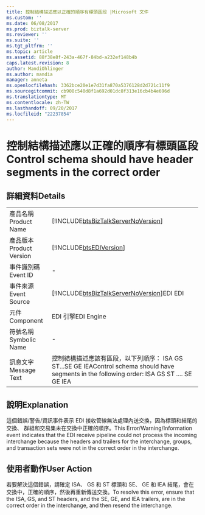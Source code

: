 ```yaml
---
title: 控制結構描述應以正確的順序有標頭區段 |Microsoft 文件
ms.custom: ''
ms.date: 06/08/2017
ms.prod: biztalk-server
ms.reviewer: ''
ms.suite: ''
ms.tgt_pltfrm: ''
ms.topic: article
ms.assetid: 88f38e8f-243a-467f-84bd-a232ef148b4b
caps.latest.revision: 8
author: MandiOhlinger
ms.author: mandia
manager: anneta
ms.openlocfilehash: 3362bce20e1e7d31fa870a5376128d2d721c11f9
ms.sourcegitcommit: cb908c540d8f1a692d01dc8f313e16cb4b4e696d
ms.translationtype: MT
ms.contentlocale: zh-TW
ms.lasthandoff: 09/20/2017
ms.locfileid: "22237854"
---
```

# <a name="control-schema-should-have-header-segments-in-the-correct-order"></a><span data-ttu-id="d94d6-102">控制結構描述應以正確的順序有標頭區段</span><span class="sxs-lookup"><span data-stu-id="d94d6-102">Control schema should have header segments in the correct order</span></span>
## <a name="details"></a><span data-ttu-id="d94d6-103">詳細資料</span><span class="sxs-lookup"><span data-stu-id="d94d6-103">Details</span></span>  
  
|||  
|-|-|  
|<span data-ttu-id="d94d6-104">產品名稱</span><span class="sxs-lookup"><span data-stu-id="d94d6-104">Product Name</span></span>|[!INCLUDE[btsBizTalkServerNoVersion](../includes/btsbiztalkservernoversion-md.md)]|  
|<span data-ttu-id="d94d6-105">產品版本</span><span class="sxs-lookup"><span data-stu-id="d94d6-105">Product Version</span></span>|[!INCLUDE[btsEDIVersion](../includes/btsediversion-md.md)]|  
|<span data-ttu-id="d94d6-106">事件識別碼</span><span class="sxs-lookup"><span data-stu-id="d94d6-106">Event ID</span></span>|-|  
|<span data-ttu-id="d94d6-107">事件來源</span><span class="sxs-lookup"><span data-stu-id="d94d6-107">Event Source</span></span>|[!INCLUDE[btsBizTalkServerNoVersion](../includes/btsbiztalkservernoversion-md.md)]<span data-ttu-id="d94d6-108">EDI</span><span class="sxs-lookup"><span data-stu-id="d94d6-108"> EDI</span></span>|  
|<span data-ttu-id="d94d6-109">元件</span><span class="sxs-lookup"><span data-stu-id="d94d6-109">Component</span></span>|<span data-ttu-id="d94d6-110">EDI 引擎</span><span class="sxs-lookup"><span data-stu-id="d94d6-110">EDI Engine</span></span>|  
|<span data-ttu-id="d94d6-111">符號名稱</span><span class="sxs-lookup"><span data-stu-id="d94d6-111">Symbolic Name</span></span>|-|  
|<span data-ttu-id="d94d6-112">訊息文字</span><span class="sxs-lookup"><span data-stu-id="d94d6-112">Message Text</span></span>|<span data-ttu-id="d94d6-113">控制結構描述應該有區段，以下列順序： ISA GS ST...SE GE IEA</span><span class="sxs-lookup"><span data-stu-id="d94d6-113">Control schema should have segments in the following order: ISA GS ST .... SE GE IEA</span></span>|  
  
## <a name="explanation"></a><span data-ttu-id="d94d6-114">說明</span><span class="sxs-lookup"><span data-stu-id="d94d6-114">Explanation</span></span>  
 <span data-ttu-id="d94d6-115">這個錯誤/警告/資訊事件表示 EDI 接收管線無法處理內送交換，因為標頭和結尾的交換、 群組和交易集未在交換中正確的順序。</span><span class="sxs-lookup"><span data-stu-id="d94d6-115">This Error/Warning/Information event indicates that the EDI receive pipeline could not process the incoming interchange because the headers and trailers for the interchange, groups, and transaction sets were not in the correct order in the interchange.</span></span>  
  
## <a name="user-action"></a><span data-ttu-id="d94d6-116">使用者動作</span><span class="sxs-lookup"><span data-stu-id="d94d6-116">User Action</span></span>  
 <span data-ttu-id="d94d6-117">若要解決這個錯誤，請確定 ISA、 GS 和 ST 標頭和 SE、 GE 和 IEA 結尾，會在交換中，正確的順序，然後再重新傳送交換。</span><span class="sxs-lookup"><span data-stu-id="d94d6-117">To resolve this error, ensure that the ISA, GS, and ST headers, and the SE, GE, and IEA trailers, are in the correct order in the interchange, and then resend the interchange.</span></span>